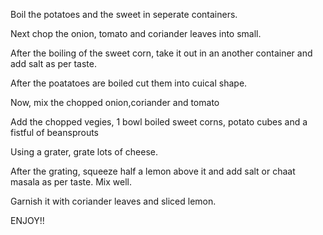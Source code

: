 Boil the potatoes and the sweet in seperate containers.

Next chop the onion, tomato and coriander leaves into small.

After the boiling of the sweet corn, take it out in an another container and add salt as per taste.

After the poatatoes are boiled cut them into cuical shape.

Now, mix the chopped onion,coriander and tomato

Add the chopped vegies, 1 bowl boiled sweet corns, potato cubes and a fistful of beansprouts

Using a grater, grate lots of cheese.

After the grating, squeeze half a lemon above it and add salt or chaat masala as per taste. Mix well.

Garnish it with coriander leaves and sliced lemon.

ENJOY!!